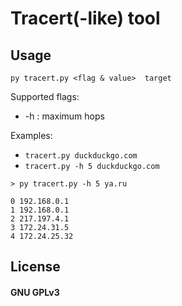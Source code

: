 # Tracert(-like) tool
## Usage
`py tracert.py <flag & value>  target`

Supported flags:
- -h : maximum hops

Examples:
- `tracert.py duckduckgo.com`
- `tracert.py -h 5 duckduckgo.com`

```
> py tracert.py -h 5 ya.ru

0 192.168.0.1
1 192.168.0.1
2 217.197.4.1
3 172.24.31.5 
4 172.24.25.32
```

## License
#### GNU GPLv3
